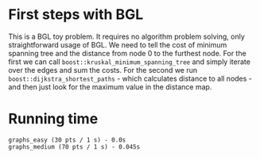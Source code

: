 # First steps with BGL
This is a BGL toy problem. It requires no algorithm problem solving, only straightforward usage of BGL. We need to tell the cost of minimum spanning tree and the distance from node 0 to the furthest node. For the first we can call `boost::kruskal_minimum_spanning_tree` and simply iterate over the edges and sum the costs. For the second we run `boost::dijkstra_shortest_paths` - which calculates distance to all nodes - and then just look for the maximum value in the distance map.

# Running time
    graphs_easy (30 pts / 1 s) - 0.0s
    graphs_medium (70 pts / 1 s) - 0.045s
